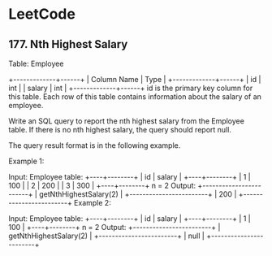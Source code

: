 # LeetCode
## 177. Nth Highest Salary

Table: Employee

+-------------+------+
| Column Name | Type |
+-------------+------+
| id          | int  |
| salary      | int  |
+-------------+------+
id is the primary key column for this table.
Each row of this table contains information about the salary of an employee.


Write an SQL query to report the nth highest salary from the Employee table. If there is no nth highest salary, the query should report null.

The query result format is in the following example.



Example 1:

Input:
Employee table:
+----+--------+
| id | salary |
+----+--------+
| 1  | 100    |
| 2  | 200    |
| 3  | 300    |
+----+--------+
n = 2
Output:
+------------------------+
| getNthHighestSalary(2) |
+------------------------+
| 200                    |
+------------------------+
Example 2:

Input:
Employee table:
+----+--------+
| id | salary |
+----+--------+
| 1  | 100    |
+----+--------+
n = 2
Output:
+------------------------+
| getNthHighestSalary(2) |
+------------------------+
| null                   |
+------------------------+